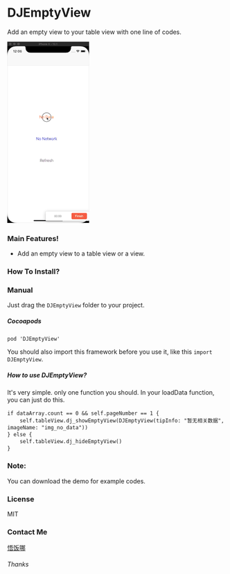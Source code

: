 # DJEmptyView
Add an empty view to your table view with one line of codes.

![](https://github.com/iwufan/Resources/blob/master/Images/DJEmptyView/example1.gif)

### Main Features!
- Add an empty view to a table view or a view.
### How To Install?
### Manual
Just drag the `DJEmptyView` folder to your project. 
##### Cocoapods
`pod 'DJEmptyView'`

You should also import this framework before you use it, like this `import DJEmptyView`.
##### How to use DJEmptyView?
It's very simple. only one function you should. In your loadData function, you can just do this.
```
if dataArray.count == 0 && self.pageNumber == 1 {
    self.tableView.dj_showEmptyView(DJEmptyView(tipInfo: "暂无相关数据", imageName: "img_no_data"))
} else {
    self.tableView.dj_hideEmptyView()
}
```
### Note:
You can download the demo for example codes.
### License
MIT
### Contact Me
[悟饭哪](https://www.jianshu.com/u/819830158b47)

###### Thanks
